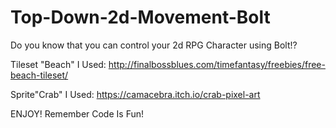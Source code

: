 # Top-Down-2d-Movement-Bolt
Do you know that you can control your 2d RPG Character using Bolt!?

Tileset "Beach" I Used:
http://finalbossblues.com/timefantasy/freebies/free-beach-tileset/

Sprite"Crab" I Used:
https://camacebra.itch.io/crab-pixel-art

ENJOY!
Remember Code Is Fun!
